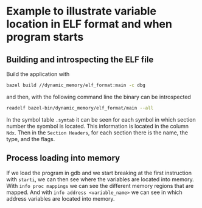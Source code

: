 # Example to illustrate variable location in ELF format and when program starts

## Building and introspecting the ELF file

Build the application with

```bash
bazel build //dynamic_memory/elf_format:main -c dbg
```

and then, with the following command line the binary can be introspected

```bash
readelf bazel-bin/dynamic_memory/elf_format/main --all
```

In the symbol table `.symtab` it can be seen for each symbol in which section number the syombol is located.
This information is located in the column `Ndx`.
Then in the `Section Headers`, for each section there is the name, the type, and the flags.

## Process loading into memory

If we load the program in gdb and we start breaking at the first instruction with `starti`, we can then see where the variables are located into memory.
With `info proc mappings` we can see the different memory regions that are mapped. And with `info address <variable_name>` we can see in which address variables are located into memory.

